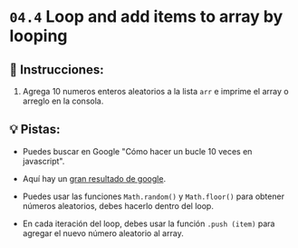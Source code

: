 # `04.4` Loop and add items to array by looping

## 📝 Instrucciones:

1. Agrega 10 numeros enteros aleatorios a la lista `arr` e imprime el array o arreglo en la consola.

## 💡 Pistas:

+ Puedes buscar en Google "Cómo hacer un bucle 10 veces en javascript".

+ Aquí hay un [gran resultado de google](https://stackoverflow.com/questions/45024991/run-a-loop-n-times).

+ Puedes usar las funciones `Math.random()` y `Math.floor()` para obtener números aleatorios, debes hacerlo dentro del loop.

+ En cada iteración del loop, debes usar la función `.push (item)` para agregar el nuevo número aleatorio al array. 